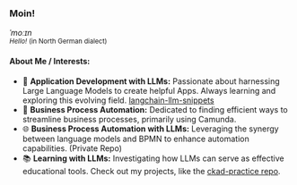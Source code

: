 ### Moin!
*ˈmoːɪn*  
<small>*Hello!* (in North German dialect)</small>

#### About Me / Interests:
- 🤖 **Application Development with LLMs:** Passionate about harnessing Large Language Models to create helpful Apps. Always learning and exploring this evolving field. [langchain-llm-snippets](https://github.com/jjarndt/langchain-llm-snippets)
- 🔄 **Business Process Automation:** Dedicated to finding efficient ways to streamline business processes, primarily using Camunda.
- 🌐 **Business Process Automation with LLMs:** Leveraging the synergy between language models and BPMN to enhance automation capabilities. (Private Repo)
- 📚 **Learning with LLMs:** Investigating how LLMs can serve as effective educational tools. Check out my projects, like the [ckad-practice repo](https://github.com/jjarndt/ckad-practice).
